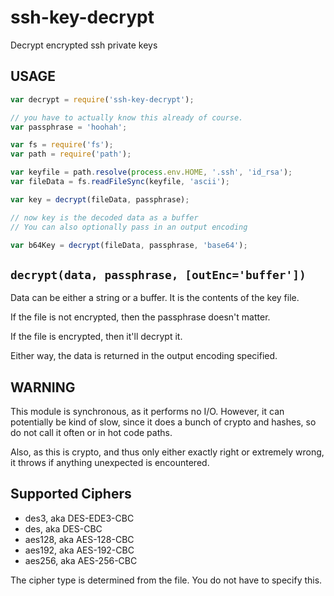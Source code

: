 # ssh-key-decrypt

Decrypt encrypted ssh private keys

## USAGE

```javascript
var decrypt = require('ssh-key-decrypt');

// you have to actually know this already of course.
var passphrase = 'hoohah';

var fs = require('fs');
var path = require('path');

var keyfile = path.resolve(process.env.HOME, '.ssh', 'id_rsa');
var fileData = fs.readFileSync(keyfile, 'ascii');

var key = decrypt(fileData, passphrase);

// now key is the decoded data as a buffer
// You can also optionally pass in an output encoding

var b64Key = decrypt(fileData, passphrase, 'base64');
```

## `decrypt(data, passphrase, [outEnc='buffer'])`

Data can be either a string or a buffer.  It is the contents of the
key file.

If the file is not encrypted, then the passphrase doesn't matter.

If the file is encrypted, then it'll decrypt it.

Either way, the data is returned in the output encoding specified.

## WARNING

This module is synchronous, as it performs no I/O.  However, it can
potentially be kind of slow, since it does a bunch of crypto and
hashes, so do not call it often or in hot code paths.

Also, as this is crypto, and thus only either exactly right or
extremely wrong, it throws if anything unexpected is encountered.

## Supported Ciphers

* des3, aka DES-EDE3-CBC
* des, aka DES-CBC
* aes128, aka AES-128-CBC
* aes192, aka AES-192-CBC
* aes256, aka AES-256-CBC

The cipher type is determined from the file.  You do not have to
specify this.
